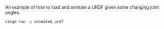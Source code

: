 <!--[metadata]
title = "Animated URDF"
tags = ["3D", "Mesh", "URDF", "Animation"]
channel = "main"
thumbnail = "https://static.rerun.io/animated-urdf-thumbnail/02cd73ad1155db0a202392b1fd8f8036070ad888/480w.png"
thumbnail_dimensions = [480, 480]
-->

<picture>
  <img src="https://static.rerun.io/animated_urdf/ebdefa158ab6f26f9dc1cb1924fce4b846fe8db2/full.png" alt="">
  <source media="(max-width: 480px)" srcset="https://static.rerun.io/animated_urdf/ebdefa158ab6f26f9dc1cb1924fce4b846fe8db2/480w.png">
  <source media="(max-width: 768px)" srcset="https://static.rerun.io/animated_urdf/ebdefa158ab6f26f9dc1cb1924fce4b846fe8db2/768w.png">
  <source media="(max-width: 1024px)" srcset="https://static.rerun.io/animated_urdf/ebdefa158ab6f26f9dc1cb1924fce4b846fe8db2/1024w.png">
  <source media="(max-width: 1200px)" srcset="https://static.rerun.io/animated_urdf/ebdefa158ab6f26f9dc1cb1924fce4b846fe8db2/1200w.png">
</picture>

An example of how to load and animate a URDF given some changing joint angles.

```bash
cargo run -p animated_urdf
```
